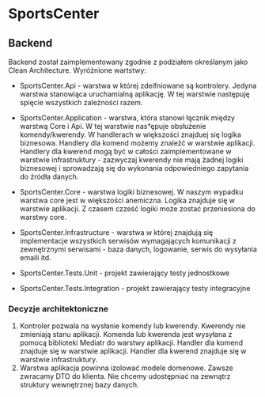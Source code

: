 # SportsCenter

## Backend
Backend został zaimplementowany zgodnie z podziałem określanym jako Clean Architecture.
Wyróżnione wartstwy:
- SportsCenter.Api - warstwa w której zdeifniowane są kontrolery. Jedyna warstwa stanowiąca uruchamialną aplikację. W tej warstwie następuję spięcie
wszystkich zależności razem.
- SportsCenter.Application - warstwa, która stanowi łącznik między warstwą Core i Api. W tej warstwie nas†ępuje obsłużenie komendy/kwerendy. W handlerach w większości
znajduej się logika biznesowa. Handlery dla komend możemy znaleźć w warstwie aplikacji. Handlery dla kwerend mogą być w całości zaimplementowane w warstwie infrastruktury - zazwyczaj
kwerendy nie mają żadnej logiki biznesowej i sprowadzają się do wykonania odpowiedniego zapytania do źródła danych.
- SportsCenter.Core - warstwa logiki biznesowej. W naszym wypadku warstwa core jest w większości anemiczna. Logika znajduje się w warstwie aplikacji. Z czasem czześć logiki może zostać przeniesiona do warstwy core.
- SportsCenter.Infrastructure - warstwa w której znajdują się implementacje wszystkich serwisów wymagających komunikacji z zewnętrznymi serwisami - baza danych, logowanie, serwis do wysyłania emaili itd.

- SportsCenter.Tests.Unit - projekt zawierający testy jednostkowe
- SportsCenter.Tests.Integration - projekt zawierający testy integracyjne

### Decyzje architektoniczne
1. Kontroler pozwala na wysłanie komendy lub kwerendy. Kwerendy nie zmieniają stanu aplikacji. Komenda lub kwerenda jest wysyłana z pomocą biblioteki Mediatr do warstwy aplikacji. Handler dla komend znajduje się w warstwie aplikacji. Handler dla kwerend znajduje się w warstwie infrastruktury.
2. Warstwa aplikacja powinna izolować modele domenowe. Zawsze zwracamy DTO do klienta. Nie chcemy udostępniać na zewnątrz struktury wewnętrznej bazy danych.
